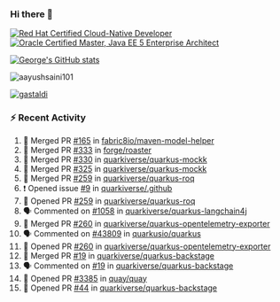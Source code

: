 ### Hi there 👋

<!--START_SECTION:badges-->
[![Red Hat Certified Cloud-Native Developer](https://images.credly.com/size/110x110/images/12ef4e4e-3d8d-4caf-9ab1-858c5bcb9619/image.png)](http://www.credly.com/badges/b6402e31-0894-48e6-b488-e2e551dcc809 "Red Hat Certified Cloud-Native Developer")
[![Oracle Certified Master, Java EE 5 Enterprise Architect](https://images.credly.com/size/110x110/images/1fa3549c-674c-4779-b3d6-d7d64eac2c23/Oracle-Certification-badge_OC-Master.png)](http://www.credly.com/badges/2565574e-b81d-410e-ab7d-24666ddcbe00 "Oracle Certified Master, Java EE 5 Enterprise Architect")
<!--END_SECTION:badges-->

[![George's GitHub stats](https://github-readme-stats.vercel.app/api?username=gastaldi&show=reviews,prs_merged&hide=contribs,prs&theme=transparent&show_icons=true)](https://github.com/anuraghazra/github-readme-stats)

<p align="left"> <img src="https://komarev.com/ghpvc/?username=gastaldi&label=Profile%20views&color=0e75b6&style=for-the-badge" alt="aayushsaini101" /> </p>

<p align="left"> <a href="https://github.com/ryo-ma/github-profile-trophy"><img src="https://github-profile-trophy.vercel.app/?username=gastaldi" alt="gastaldi" /></a> </p>

### :zap: Recent Activity

<!--START_SECTION:activity-->
1. 🎉 Merged PR [#165](https://github.com/fabric8io/maven-model-helper/pull/165) in [fabric8io/maven-model-helper](https://github.com/fabric8io/maven-model-helper)
2. 🎉 Merged PR [#333](https://github.com/forge/roaster/pull/333) in [forge/roaster](https://github.com/forge/roaster)
3. 🎉 Merged PR [#330](https://github.com/quarkiverse/quarkus-mockk/pull/330) in [quarkiverse/quarkus-mockk](https://github.com/quarkiverse/quarkus-mockk)
4. 🎉 Merged PR [#325](https://github.com/quarkiverse/quarkus-mockk/pull/325) in [quarkiverse/quarkus-mockk](https://github.com/quarkiverse/quarkus-mockk)
5. 🎉 Merged PR [#259](https://github.com/quarkiverse/quarkus-roq/pull/259) in [quarkiverse/quarkus-roq](https://github.com/quarkiverse/quarkus-roq)
6. ❗ Opened issue [#9](https://github.com/quarkiverse/.github/issues/9) in [quarkiverse/.github](https://github.com/quarkiverse/.github)
7. 💪 Opened PR [#259](https://github.com/quarkiverse/quarkus-roq/pull/259) in [quarkiverse/quarkus-roq](https://github.com/quarkiverse/quarkus-roq)
8. 🗣 Commented on [#1058](https://github.com/quarkiverse/quarkus-langchain4j/pull/1058#issuecomment-2462703653) in [quarkiverse/quarkus-langchain4j](https://github.com/quarkiverse/quarkus-langchain4j)
9. 🎉 Merged PR [#260](https://github.com/quarkiverse/quarkus-opentelemetry-exporter/pull/260) in [quarkiverse/quarkus-opentelemetry-exporter](https://github.com/quarkiverse/quarkus-opentelemetry-exporter)
10. 🗣 Commented on [#43809](https://github.com/quarkusio/quarkus/pull/43809#issuecomment-2462675363) in [quarkusio/quarkus](https://github.com/quarkusio/quarkus)
11. 💪 Opened PR [#260](https://github.com/quarkiverse/quarkus-opentelemetry-exporter/pull/260) in [quarkiverse/quarkus-opentelemetry-exporter](https://github.com/quarkiverse/quarkus-opentelemetry-exporter)
12. 🎉 Merged PR [#19](https://github.com/quarkiverse/quarkus-backstage/pull/19) in [quarkiverse/quarkus-backstage](https://github.com/quarkiverse/quarkus-backstage)
13. 🗣 Commented on [#19](https://github.com/quarkiverse/quarkus-backstage/pull/19#issuecomment-2462606583) in [quarkiverse/quarkus-backstage](https://github.com/quarkiverse/quarkus-backstage)
14. 💪 Opened PR [#3385](https://github.com/quay/quay/pull/3385) in [quay/quay](https://github.com/quay/quay)
15. 💪 Opened PR [#44](https://github.com/quarkiverse/quarkus-backstage/pull/44) in [quarkiverse/quarkus-backstage](https://github.com/quarkiverse/quarkus-backstage)
<!--END_SECTION:activity-->
